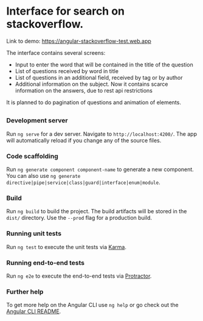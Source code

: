 # Interface for search on stackoverflow.
Link to demo: https://angular-stackoverflow-test.web.app

The interface contains several screens:
 - Input to enter the word that will be contained in the title of the question
 - List of questions received by word in title
 - List of questions in an additional field, received by tag or by author
 - Additional information on the subject. Now it contains scarce information on the answers, due to rest api restrictions
  
It is planned to do pagination of questions and animation of elements.

##

### Development server

Run `ng serve` for a dev server. Navigate to `http://localhost:4200/`. The app will automatically reload if you change any of the source files.

### Code scaffolding

Run `ng generate component component-name` to generate a new component. You can also use `ng generate directive|pipe|service|class|guard|interface|enum|module`.

### Build

Run `ng build` to build the project. The build artifacts will be stored in the `dist/` directory. Use the `--prod` flag for a production build.

### Running unit tests

Run `ng test` to execute the unit tests via [Karma](https://karma-runner.github.io).

### Running end-to-end tests

Run `ng e2e` to execute the end-to-end tests via [Protractor](http://www.protractortest.org/).

### Further help

To get more help on the Angular CLI use `ng help` or go check out the [Angular CLI README](https://github.com/angular/angular-cli/blob/master/README.md).
